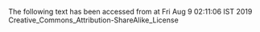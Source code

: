The following text has been accessed from at Fri Aug 9 02:11:06 IST 2019
Creative_Commons_Attribution-ShareAlike_License

